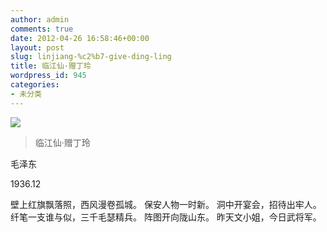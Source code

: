 ```yaml
---
author: admin
comments: true
date: 2012-04-26 16:58:46+00:00
layout: post
slug: linjiang-%c2%b7-give-ding-ling
title: 临江仙·赠丁玲
wordpress_id: 945
categories:
- 未分类
---
```


<!-- more -->
[![](http://cctvsmg-wordpress.stor.sinaapp.com/uploads/2012/04/xinsrc_13729a8adf9b4cb793ba33929dd9591c.jpg)](http://cctvsmg-wordpress.stor.sinaapp.com/uploads/2012/04/xinsrc_13729a8adf9b4cb793ba33929dd9591c.jpg)


> 临江仙·赠丁玲

毛泽东

1936.12

壁上红旗飘落照，西风漫卷孤城。
保安人物一时新。
洞中开宴会，招待出牢人。
纤笔一支谁与似，三千毛瑟精兵。
阵图开向陇山东。
昨天文小姐，今日武将军。
